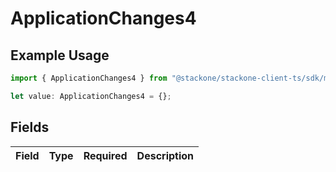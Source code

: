 # ApplicationChanges4

## Example Usage

```typescript
import { ApplicationChanges4 } from "@stackone/stackone-client-ts/sdk/models/shared";

let value: ApplicationChanges4 = {};
```

## Fields

| Field       | Type        | Required    | Description |
| ----------- | ----------- | ----------- | ----------- |